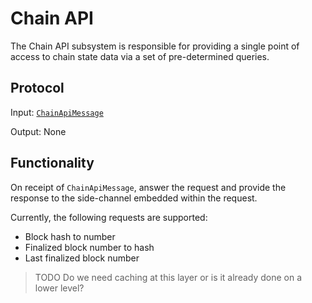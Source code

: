 # Chain API

The Chain API subsystem is responsible for providing a single point of access to chain state data via a set of pre-determined queries.

## Protocol

Input: [`ChainApiMessage`](../../types/overseer-protocol.md#chain-api-message)

Output: None

## Functionality

On receipt of `ChainApiMessage`, answer the request and provide the response to the side-channel embedded within the request.

Currently, the following requests are supported:
* Block hash to number
* Finalized block number to hash
* Last finalized block number

> TODO Do we need caching at this layer or is it already done on a lower level?